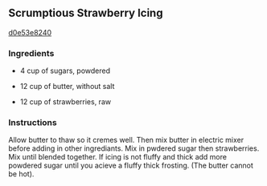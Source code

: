 ## Scrumptious Strawberry Icing

[d0e53e8240](http://www.food.com/recipe/scrumptious-strawberry-icing-312368)

### Ingredients

 - 4 cup of sugars, powdered

 - 12 cup of butter, without salt

 - 12 cup of strawberries, raw

### Instructions

Allow butter to thaw so it cremes well. Then mix butter in electric mixer before adding in other ingrediants. Mix in pwdered sugar then strawberries. Mix until blended together. If icing is not fluffy and thick add more powdered sugar until you acieve a fluffy thick frosting. (The butter cannot be hot).